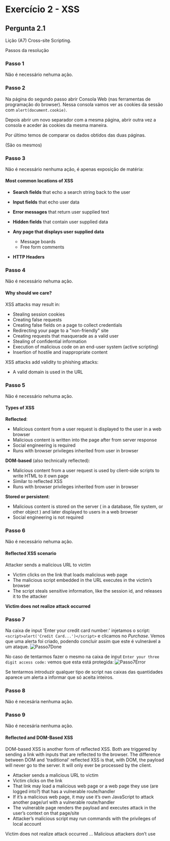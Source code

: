 # Exercício 2 - XSS

## Pergunta 2.1
Lição (A7) Cross-site Scripting. 

Passos da resolução

### Passo 1
Não é necessário nehuma ação.

### Passo 2
Na página do segundo passo abrir Consola Web (nas ferramentas de programação do browser).
Nessa consola vamos ver as cookies da sessão com `alert(document.cookie)`.

Depois abrir um novo separador com a mesma página, abrir outra vez a consola e aceder às cookies da mesma maneira. 

Por último temos de comparar os dados obtidos das duas páginas. 

(São os mesmos) 

### Passo 3
Não é necessário nenhuma ação, é apenas exposição de matéria:

#### Most common locations of XSS
* **Search fields** that echo a search string back to the user

* **Input fields** that echo user data
* **Error messages** that return user supplied text
* **Hidden fields** that contain user supplied data
* **Any page that displays user supplied data**
    * Message boards
    * Free form comments
* **HTTP Headers**

### Passo 4
Não é necessário nehuma ação.

#### Why should we care?
XSS attacks may result in: 
* Stealing session cookies
* Creating false requests
* Creating false fields on a page to collect credentials
* Redirecting your page to a "non-friendly" site
* Creating requests that masquerade as a valid user
* Stealing of confidential information
* Execution of malicious code on an end-user system (active scripting)
* Insertion of hostile and inappropriate content

XSS attacks add validity to phishing attacks:
* A valid domain is used in the URL

### Passo 5
Não é necessário nehuma ação.

#### Types of XSS
**Reflected**:
* Malicious content from a user request is displayed to the user in a web browser
* Malicious content is written into the page after from server response
* Social engineering is required
* Runs with browser privileges inherited from user in browser

**DOM-based** (also technically reflected):
* Malicious content from a user request is used by client-side scripts to write HTML to it own page
* Similar to reflected XSS
* Runs with browser privileges inherited from user in browser

**Stored or persistent**:
* Malicious content is stored on the server ( in a database, file system, or other object ) and later displayed to users in a web browser
* Social engineering is not required

### Passo 6
Não é necessário nehuma ação.

#### Reflected XSS scenario
Attacker sends a malicious URL to victim
* Victim clicks on the link that loads malicious web page
* The malicious script embedded in the URL executes in the victim’s browser
* The script steals sensitive information, like the session id, and releases it to the attacker

**Victim does not realize attack occurred**

### Passo 7
Na caixa de input 'Enter your credit card number:' injetamos o script: `<script>alert('Credit Card...')</script>` e clicamos
no *Purchase*. Vemos que uma alerta foi criado, podendo concluir assim que este é vulnerável a um ataque.
![Passo7Done](./xss-71.png)

No caso de tentarmos fazer o mesmo na caixa de input `Enter your three digit access code:` vemos que esta está protegida:
![Passo7Error](./xss-72.png)

Se tentarmos introduzir qualquer tipo de script nas caixas das quantidades aparece um alerta a informar que só aceita inteiros.

### Passo 8
Não é necesária nenhuma ação.

### Passo 9
Não é necesária nenhuma ação.
#### Reflected and DOM-Based XSS

DOM-based XSS is another form of reflected XSS. Both are triggered by sending a link with inputs that are reflected to the browser. The difference between DOM and 'traditional' reflected XSS is that, with DOM, the payload will never go to the server. It will only ever be processed by the client.

* Attacker sends a malicious URL to victim
* Victim clicks on the link
* That link may load a malicious web page or a web page they use (are logged into?) that has a vulnerable route/handler
* If it’s a malicious web page, it may use it’s own JavaScript to attack another page/url with a vulnerable route/handler
* The vulnerable page renders the payload and executes attack in the user’s context on that page/site
* Attacker’s malicious script may run commands with the privileges of local account

Victim does not realize attack occurred … Malicious attackers don’t use <script>alert('xss')</ script>


### Passo 10
Começamos por abrir a consola web na página e selecionar o "depurador" para vermos toda a estrutura e código JS da página.
Depois se acedermos ao ficheiro `WebGoat/js/goatApp/view/GoatRouter.js`. 
Nesse ficheiro procuramos pelas routes e encontramos a linha `'test/:param': 'testRoute'`.

Com isto concluímos que a route para o test code seria: `start.mvc#test/`

### Passo 11
Abrimos um novo separador e começamos por introduzir o URL descoberto no Passo 10: `http://localhost:8080/WebGoat/start.mvc#test/`.

Depois como queremos introduzir um script metemos como parâmetro: `<script>webgoat.customjs.phoneHome()</script>`.
Porém isto vai dar problemas pois a última `/` funciona como separadores de Routes e não funcionaria como o script que queremos. Por isso substituímos essa barra por `%2F` obtendo assim o script final: `http://localhost:8080/WebGoat/start.mvc#test/<script>webgoat.customjs.phoneHome()<%2Fscript>`. Ou então o respetivo URL encode: `http://localhost:8080/WebGoat/start.mvc#test/%3Cscript%3Ewebgoat.customjs.phoneHome()%3C%2Fscript%3E`. 

Depois disto vamos aceder mais uma vez à consola web do browser e na console obtemos a mensagem:
``
phone home said {"lessonCompleted":true,"feedback":"Congratulations. You have successfully completed the assignment.","output":"phoneHome Response is 550178464","assignment":"DOMCrossSiteScripting","attemptWasMade":true}
``

Com isto concluímos que a resposta seria **550178464**.

### Passo 12

Quiz:
* **1** - Solução 4
* **2** - Solução 3
* **3** - Solução 1
* **4** - Solução 2
* **5** - Solução 4

